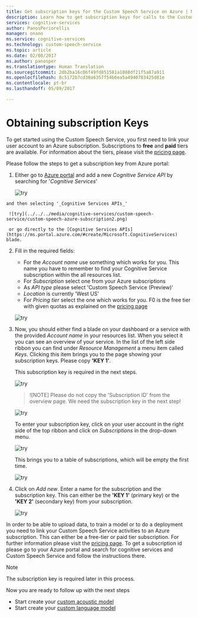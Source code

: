 ```yaml
---
title: Get subscription keys for the Custom Speech Service on Azure | Microsoft Docs
description: Learn how to get subscription keys for calls to the Custom Speech Service in Cognitive Services.
services: cognitive-services
author: PanosPeriorellis
manager: onano
ms.service: cognitive-services
ms.technology: custom-speech-service
ms.topic: article
ms.date: 02/08/2017
ms.author: panosper
ms.translationtype: Human Translation
ms.sourcegitcommit: 2db2ba16c06f49fd851581a1088df21f5a87a911
ms.openlocfilehash: 8c5172b7cd30a6357f54b6ea5a4940783425d81e
ms.contentlocale: pt-br
ms.lasthandoff: 05/09/2017

---
```


# <a name="obtaining-subscription-keys"></a>Obtaining subscription Keys
To get started using the Custom Speech Service, you first need to link your user account to an Azure subscription. Subscriptions to **free** and **paid** tiers are available. For information about the tiers, please visit the [pricing page](https://www.microsoft.com/cognitive-services/en-us/pricing).

Please follow the steps to get a subscription key from Azure portal:

  1. Either go to [Azure portal](https://ms.portal.azure.com) and add a new _Cognitive Service API_ by searching for '_Cognitive Services_'

      ![try](../../../media/cognitive-services/custom-speech-service/custom-speech-azure-subscription.png)

    and then selecting '_Cognitive Services APIs_'

     ![try](../../../media/cognitive-services/custom-speech-service/custom-speech-azure-subscription2.png)

     or go directly to the [Cognitive Services APIs](https://ms.portal.azure.com/#create/Microsoft.CognitiveServices) blade.
  2. Fill in the required fields:
      *   For the _Account name_ use something which works for you. This name you have to remember to find your Cognitive Service subscription within the all resources list.
      *   For _Subscription_ select one from your Azure subscriptions
      *   As _API type_ please select 'Custom Speech Service (Preview)'
      *   _Location_ is currently 'West US'
      *   For _Pricing tier_ select the one which works for you. F0 is the free tier with given quotas as explained on the [pricing page](https://www.microsoft.com/cognitive-services/en-us/pricing)

      ![try](../../../media/cognitive-services/custom-speech-service/custom-speech-azure-cris-blade.png)

  3. Now, you should either find a blade on your dashboard or a service with the provided _Account name_ in your resources list. When you select it you can see an overview of your service. In the list of the left side ribbon you can find under _Resource Management_ a menu item called _Keys_. Clicking this item brings you to the page showing your subscription keys. Please copy **'KEY 1'**.

      This subscription key is required in the next steps.

      ![try](../../../media/cognitive-services/custom-speech-service/custom-speech-azure-cris-keys2.png)

      > ![NOTE] Please do not copy the 'Subscription ID' from the overview page. We need the subscription key in the next step!
      >

      ![try](../../../media/cognitive-services/custom-speech-service/custom-speech-azure-cris-keys.png)

      To enter your subscription key, click on your user account in the right side of the top ribbon and click on _Subscriptions_ in the drop-down menu.

      ![try](../../../media/cognitive-services/custom-speech-service/custom-speech-subscription-selection.png)

      This brings you to a table of subscriptions, which will be empty the first time.

      ![try](../../../media/cognitive-services/custom-speech-service/custom-speech-subscription-list.png)

  4. Click on _Add new_. Enter a name for the subscription and the subscription key. This can either be the **'KEY 1'** (primary key) or the **'KEY 2'** (secondary key) from your subscription.

      ![try](../../../media/cognitive-services/custom-speech-service/custom-speech-enter-subsciption.png)

In order to be able to upload data, to train a model or to do a deployment you need to link your Custom Speech Service activities to an Azure subscription. This can either be a free-tier or paid tier subscription. For further information please visit the [pricing page](https://www.microsoft.com/cognitive-services/en-us/pricing).
To get a subscription id please go to your Azure portal and search for cognitive services and Custom Speech Service and follow the instructions there.

> [!NOTE]
> The subscription key is required later in this process.
>

Now you are ready to follow up with the next steps
* Start create your [custom acoustic model](cognitive-services-custom-speech-create-acoustic-model.md)
* Start create your [custom language model](cognitive-services-custom-speech-create-language-model.md)

